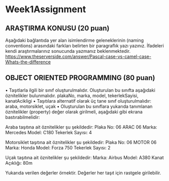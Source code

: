 # Week1Assignment

## ARAŞTIRMA KONUSU (20 puan)
Aşağıdaki bağlantıda yer alan isimlendirme geleneklerinin (naming conventions) arasındaki farkları belirten bir paragraflık yazı yazınız. İfadeleri kendi araştırmalarınız sonucunda yazmanız beklenmektedir.
https://www.theserverside.com/answer/Pascal-case-vs-camel-case-Whats-the-difference

## OBJECT ORIENTED PROGRAMMING (80 puan)
•	Taşıtlarla ilgili bir sınıf oluşturulmalıdır. Oluşturulan bu sınıfta aşağıdaki öznitelikler bulunmalıdır.
plakaNo, marka, model, tekerlekSayisi, kanatAcikligi
•	Taşıtılara alternatif olarak üç tane sınıf oluşturulmalıdır:
araba, motorsiklet, uçak
•	Oluşturulan bu sınıflara yukarıda tanımlanan öznitelikler (property) değer olarak girilmeli, aşağıdaki gibi ekrana bastırabilmelidir:

Araba taşıtına ait öznitelikler şu şekildedir:
Plaka No: 06 ARAC 06
Marka: Mercedes
Model: C180
Tekerlek Sayısı: 4

Motorsiklet taşıtına ait öznitelikler şu şekildedir:
Plaka No: 06 MOTOR 06
Marka: Honda
Model: Forza 750
Tekerlek Sayısı: 2

Uçak taşıtına ait öznitelikler şu şekildedir:
Marka: Airbus
Model: A380
Kanat Açıklığı: 80m

Yukarıda verilen değerler örnektir. Değerler her taşıt için rastgele girilebilir.

